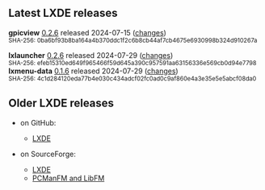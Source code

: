 ## Latest LXDE releases

**gpicview** [0.2.6](releases/gpicview-0.2.6.tar.xz) released 2024-07-15 ([changes](https://github.com/lxde/gpicview/commits/0.2.6))<br/><sup>SHA-256: 0ba6bf93b8ba164a4b370ddc1f2c6b8cb44af7cb4675e6930998b324d910267a</sup><br/>
<!-- libfm -->
<!-- lxappearance -->
<!-- lxappearance-obconf -->
<!-- lxde-common -->
<!-- lxde-icon-theme -->
<!-- lxdm -->
<!-- lxhotkey -->
<!-- lxinput -->
**lxlauncher** [0.2.6](releases/lxlauncher-0.2.6.tar.xz) released 2024-07-29 ([changes](https://github.com/lxde/lxlauncher/commits/0.2.6))<br/><sup>SHA-256: efeb15310ed649f965466f59d645a390c957591aa63156336e569cb0d94e7798</sup><br/>
**lxmenu-data** [0.1.6](releases/lxmenu-data-0.1.6.tar.xz) released 2024-07-29 ([changes](https://github.com/lxde/lxmenu-data/commits/0.1.6))<br/><sup>SHA-256: 4c1d284120eda77b4e030c434adcf02fc0ad0c9af860e4a3e35e5e5abcf08da0</sup><br/>
<!-- lxmusic -->
<!-- lxpanel -->
<!-- lxrandr -->
<!-- lxsession -->
<!-- lxtask -->
<!-- lxterminal -->
<!-- menu-cache -->
<!-- pcmanfm -->


## Older LXDE releases

- on GitHub:
  - [LXDE](releases/)

- on SourceForge:
  - [LXDE](https://sourceforge.net/projects/lxde/files/)
  - [PCManFM and LibFM](https://sourceforge.net/projects/pcmanfm/files/)

